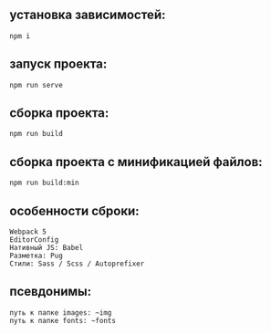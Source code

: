 ## установка зависимостей:

```
npm i
```

## запуск проекта:

```
npm run serve
```

## сборка проекта:

```
npm run build
```

## сборка проекта с минификацией файлов:

```
npm run build:min
```

## особенности сброки:

```
Webpack 5
EditorConfig
Нативный JS: Babel
Разметка: Pug
Стили: Sass / Scss / Autoprefixer
```

## псевдонимы:

```
путь к папке images: ~img
путь к папке fonts: ~fonts
```
